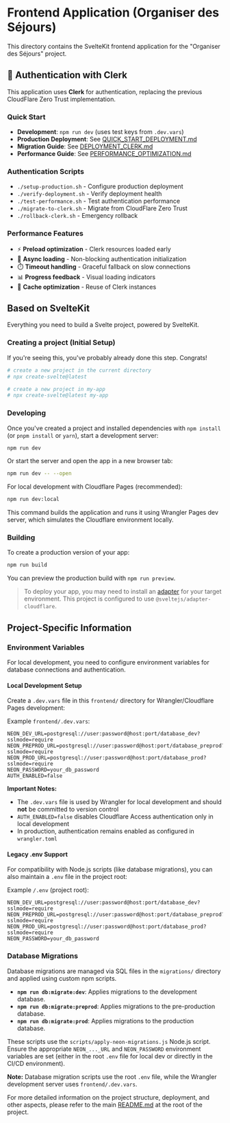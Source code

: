 # Frontend Application (Organiser des Séjours)

This directory contains the SvelteKit frontend application for the "Organiser des Séjours" project.

## 🔐 Authentication with Clerk

This application uses **Clerk** for authentication, replacing the previous CloudFlare Zero Trust implementation.

### Quick Start
- **Development**: `npm run dev` (uses test keys from `.dev.vars`)
- **Production Deployment**: See [QUICK_START_DEPLOYMENT.md](./QUICK_START_DEPLOYMENT.md)
- **Migration Guide**: See [DEPLOYMENT_CLERK.md](./DEPLOYMENT_CLERK.md)
- **Performance Guide**: See [PERFORMANCE_OPTIMIZATION.md](./PERFORMANCE_OPTIMIZATION.md)

### Authentication Scripts
- `./setup-production.sh` - Configure production deployment
- `./verify-deployment.sh` - Verify deployment health
- `./test-performance.sh` - Test authentication performance
- `./migrate-to-clerk.sh` - Migrate from CloudFlare Zero Trust
- `./rollback-clerk.sh` - Emergency rollback

### Performance Features
- ⚡ **Preload optimization** - Clerk resources loaded early
- 🔄 **Async loading** - Non-blocking authentication initialization
- ⏱️ **Timeout handling** - Graceful fallback on slow connections
- 📊 **Progress feedback** - Visual loading indicators
- 🚀 **Cache optimization** - Reuse of Clerk instances

## Based on SvelteKit

Everything you need to build a Svelte project, powered by SvelteKit.

### Creating a project (Initial Setup)

If you're seeing this, you've probably already done this step. Congrats!

```bash
# create a new project in the current directory
# npx create-svelte@latest

# create a new project in my-app
# npx create-svelte@latest my-app
```

### Developing

Once you've created a project and installed dependencies with `npm install` (or `pnpm install` or `yarn`), start a development server:

```bash
npm run dev
```

Or start the server and open the app in a new browser tab:

```bash
npm run dev -- --open
```

For local development with Cloudflare Pages (recommended):

```bash
npm run dev:local
```

This command builds the application and runs it using Wrangler Pages dev server, which simulates the Cloudflare environment locally.

### Building

To create a production version of your app:

```bash
npm run build
```

You can preview the production build with `npm run preview`.

> To deploy your app, you may need to install an [adapter](https://kit.svelte.dev/docs/adapters) for your target environment. This project is configured to use `@sveltejs/adapter-cloudflare`.

## Project-Specific Information

### Environment Variables

For local development, you need to configure environment variables for database connections and authentication.

#### Local Development Setup

Create a `.dev.vars` file in this `frontend/` directory for Wrangler/Cloudflare Pages development:

Example `frontend/.dev.vars`:
```
NEON_DEV_URL=postgresql://user:password@host:port/database_dev?sslmode=require
NEON_PREPROD_URL=postgresql://user:password@host:port/database_preprod?sslmode=require
NEON_PROD_URL=postgresql://user:password@host:port/database_prod?sslmode=require
NEON_PASSWORD=your_db_password
AUTH_ENABLED=false
```

**Important Notes:**
- The `.dev.vars` file is used by Wrangler for local development and should **not** be committed to version control
- `AUTH_ENABLED=false` disables Cloudflare Access authentication only in local development
- In production, authentication remains enabled as configured in `wrangler.toml`

#### Legacy .env Support

For compatibility with Node.js scripts (like database migrations), you can also maintain a `.env` file in the project root:

Example `/.env` (project root):
```
NEON_DEV_URL=postgresql://user:password@host:port/database_dev?sslmode=require
NEON_PREPROD_URL=postgresql://user:password@host:port/database_preprod?sslmode=require
NEON_PROD_URL=postgresql://user:password@host:port/database_prod?sslmode=require
NEON_PASSWORD=your_db_password
```

### Database Migrations

Database migrations are managed via SQL files in the `migrations/` directory and applied using custom npm scripts.

-   **`npm run db:migrate:dev`**: Applies migrations to the development database.
-   **`npm run db:migrate:preprod`**: Applies migrations to the pre-production database.
-   **`npm run db:migrate:prod`**: Applies migrations to the production database.

These scripts use the `scripts/apply-neon-migrations.js` Node.js script. Ensure the appropriate `NEON_..._URL` and `NEON_PASSWORD` environment variables are set (either in the root `.env` file for local dev or directly in the CI/CD environment).

**Note:** Database migration scripts use the root `.env` file, while the Wrangler development server uses `frontend/.dev.vars`.

For more detailed information on the project structure, deployment, and other aspects, please refer to the main [README.md](../../README.md) at the root of the project.
